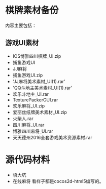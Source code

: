 # 棋牌素材备份
内容主要包括：
## 游戏UI素材
- IOS博雅四川棋牌_UI.zip
- 捕鱼游戏UI
- JJ麻将
- 捕鱼游戏UI.zip
- 'JJ麻将美术素材_UI(1).rar'
- 'QQ斗地主美术素材_UI(1).rar'
- 欢乐斗地主_UI.rar
- TexturePackerGUI.rar 
- 欢乐麻将_UI.zip
- 爱丽丝纸牌美术素材_UI.zip
- 火柴人.rar
- 四川麻将_UI.rar
- 博雅四川麻将_UI.rar  
- 天天德州2016全套游戏美术资源素材.rar

# 源代码材料
- 填大坑
- 在线麻将
看样子都是cocos2d-html5编写的。
